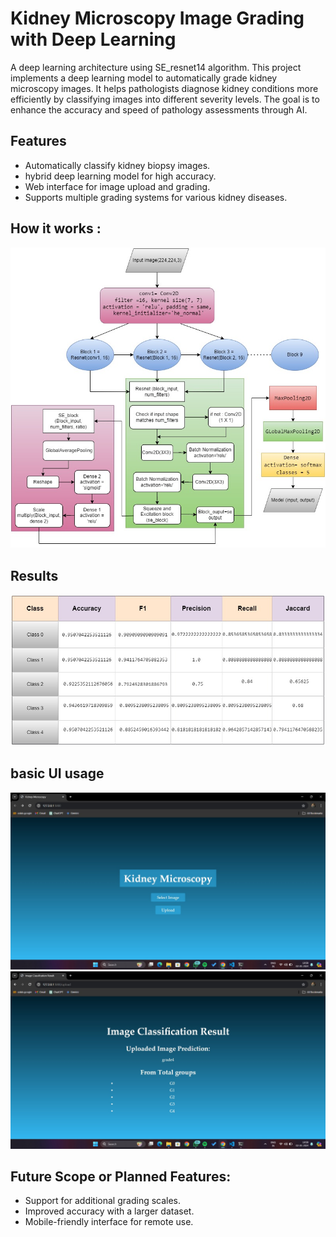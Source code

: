 # Kidney Microscopy Image Grading with Deep Learning
A deep learning architecture using SE_resnet14 algorithm. 
This project implements a deep learning model to automatically grade kidney microscopy images. It helps pathologists diagnose kidney conditions more efficiently by classifying images into different severity levels. The goal is to enhance the accuracy and speed of pathology assessments through AI.

## Features
- Automatically classify kidney biopsy images.
- hybrid deep learning model for high accuracy.
- Web interface for image upload and grading.
- Supports multiple grading systems for various kidney diseases.

## How it works :
![Kidney Microscopy Grading](main.jpg)

## Results
![Kidney Microscopy Grading](acc2.jpg)

## basic UI usage 
![Kidney Microscopy Grading](UI1.jpeg)
![Kidney Microscopy Grading](UI2.jpeg)

## Future Scope or Planned Features:

- Support for additional grading scales.
- Improved accuracy with a larger dataset.
- Mobile-friendly interface for remote use.
